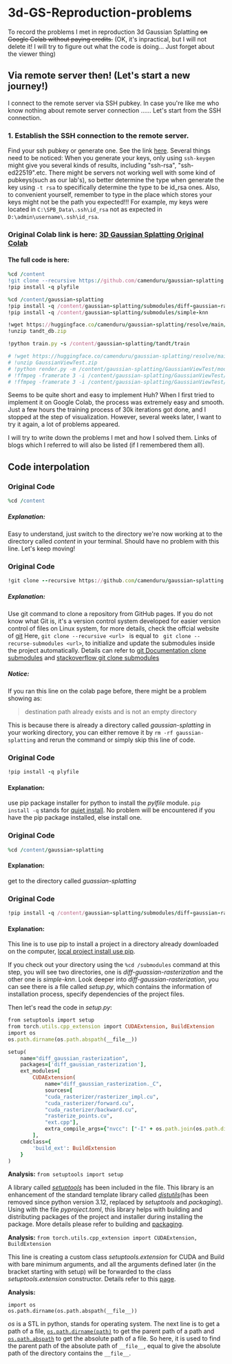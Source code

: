 # 3d-GS-Reproduction-problems
To record the problems I met in reproduction 3d Gaussian Splatting ~~on Google Colab without paying credits.~~ (OK, it's inpractical, but I will not delete it! I will try to figure out what the code is doing... Just forget about the viewer thing)

## Via remote server then! (Let's start a new journey!) ##
I connect to the remote server via SSH pubkey. In case you're like me who know nothing about remote server connection …… Let's start from the SSH connection. 

### 1. Establish the SSH connection to the remote server.
Find your ssh pubkey or generate one. See the link [here](https://www.freecodecamp.org/chinese/news/ssh-keygen-how-to-generate-an-ssh-public-key-for-rsa-login/). 
Several things need to be noticed: When you generate your keys, only using ```ssh-keygen``` might give you several kinds of results, including "ssh-rsa", "ssh-ed22519".etc. There might be servers not working well with some kind of pubkeys(such as our lab's), so better determine the type when generate the key using ```-t rsa``` to specifically determine the type to be id_rsa ones. Also, to convenient yourself, remember to type in the place which stores your keys might not be the path you expected!!! For example, my keys were located in ```C:\SPB_Data\.ssh\id_rsa``` not as expected in ```D:\admin\username\.ssh\id_rsa```. 




### Original Colab link is here: [3D Gaussian Splatting Original Colab](https://colab.research.google.com/github/camenduru/gaussian-splatting-colab/blob/main/gaussian_splatting_colab.ipynb)

#### The full code is here: 
```ruby
%cd /content
!git clone --recursive https://github.com/camenduru/gaussian-splatting
!pip install -q plyfile

%cd /content/gaussian-splatting
!pip install -q /content/gaussian-splatting/submodules/diff-gaussian-rasterization
!pip install -q /content/gaussian-splatting/submodules/simple-knn

!wget https://huggingface.co/camenduru/gaussian-splatting/resolve/main/tandt_db.zip
!unzip tandt_db.zip

!python train.py -s /content/gaussian-splatting/tandt/train

# !wget https://huggingface.co/camenduru/gaussian-splatting/resolve/main/GaussianViewTest.zip
# !unzip GaussianViewTest.zip
# !python render.py -m /content/gaussian-splatting/GaussianViewTest/model
# !ffmpeg -framerate 3 -i /content/gaussian-splatting/GaussianViewTest/model/train/ours_30000/renders/%05d.png -vf "pad=ceil(iw/2)*2:ceil(ih/2)*2" -c:v libx264 -r 3 -pix_fmt yuv420p /content/renders.mp4
# !ffmpeg -framerate 3 -i /content/gaussian-splatting/GaussianViewTest/model/train/ours_30000/gt/%05d.png -vf "pad=ceil(iw/2)*2:ceil(ih/2)*2" -c:v libx264 -r 3 -pix_fmt yuv420p /content/gt.mp4 -y
```

Seems to be quite short and easy to implement Huh? When I first tried to implement it on Google Colab, the process was extremely easy and smooth. Just a few hours the training process of 30k iterations got done, and I stopped at the step of visualization. However, several weeks later, I want to try it again, a lot of problems appeared. 

I will try to write down the problems I met and how I solved them. Links of blogs which I referred to will also be listed (if I remembered them all).

## Code interpolation
### Original Code
```ruby
%cd /content
```
##### Explanation: 
Easy to understand, just switch to the directory we're now working at to the directory called _content_ in your terminal. Should have no problem with this line. Let's keep moving!

### Original Code
```ruby
!git clone --recursive https://github.com/camenduru/gaussian-splatting
```
##### Explanation: 
Use git command to clone a repository from GitHub pages. If you do not know what Git is, it's a version control system developed for easier version control of files on Linux system, for more details, check the offcial website of [git](https://git-scm.com/docs/user-manual.html) Here, ```git clone --recursive <url> ``` is equal to ``` git clone --recurse-submodules <url>```, to initialize and update the submodules inside the project automatically. Details can refer to [git Documentation clone submodules](https://git-scm.com/docs/git-clone#Documentation/git-clone.txt-code--recurse-submodulescodecodecodeemltpathspecgtem) and [stackoverflow git clone submodules](https://stackoverflow.com/questions/3796927/how-do-i-git-clone-a-repo-including-its-submodules)
##### Notice:
If you ran this line on the colab page before, there might be a problem showing as: 
> destination path already exists and is not an empty directory 

This is because there is already a directory called _gaussian-splatting_ in your working directory, you can either remove it by ```rm -rf gaussian-splatting``` and rerun the command or simply skip this line of code.

### Original Code
```ruby
!pip install -q plyfile
```
#### Explanation:
use pip package installer for python to install the _pylfile_ module. ```pip install -q``` stands for [quiet install](https://pip.pypa.io/en/stable/cli/pip/#cmdoption-q). No problem will be encountered if you have the pip package installed, else install one.

### Original Code
```ruby
%cd /content/gaussian-splatting
```
#### Explanation:
get to the directory called _guassian-splatting_

### Original Code
```ruby
!pip install -q /content/gaussian-splatting/submodules/diff-gaussian-rasterization
```
#### Explanation:
This line is to use pip to install a project in a directory already downloaded on the computer, [local project install use pip](https://pip.pypa.io/en/stable/topics/local-project-installs/).  

If you check out your directory using the ```%cd /submodules``` command at this step, you will see two directories, one is _diff-guassian-rasterization_ and the other one is _simple-knn_. 
Look deeper into _diff-gaussian-rasterization_, you can see there is a file called _setup.py_, which contains the information of installation process, specify dependencies of the project files. 

Then let's read the code in _setup.py_:
```ruby
from setuptools import setup
from torch.utils.cpp_extension import CUDAExtension, BuildExtension
import os
os.path.dirname(os.path.abspath(__file__))

setup(
    name="diff_gaussian_rasterization",
    packages=['diff_gaussian_rasterization'],
    ext_modules=[
        CUDAExtension(
            name="diff_gaussian_rasterization._C",
            sources=[
            "cuda_rasterizer/rasterizer_impl.cu",
            "cuda_rasterizer/forward.cu",
            "cuda_rasterizer/backward.cu",
            "rasterize_points.cu",
            "ext.cpp"],
            extra_compile_args={"nvcc": ["-I" + os.path.join(os.path.dirname(os.path.abspath(__file__)), "third_party/glm/")]})
        ],
    cmdclass={
        'build_ext': BuildExtension
    }
)
```
__Analysis:__ ```from setuptools import setup```

A library called [_setuptools_](https://setuptools.pypa.io/en/latest/userguide/#building-and-distributing-packages-with-setuptools) has been included in the file. This library is an enhancement of the standard template library called [_distutils_](https://docs.python.org/zh-cn/3.10/library/distutils.html)(has been removed since python version 3.12, replaced by _setuptools_ and _packaging_). Using with the file _pyproject.toml_, this library helps with building and distributing packages of the project and installer during installing the package. More details please refer to building and [packaging](https://zhuanlan.zhihu.com/p/276461821).

__Analysis:__ ```from torch.utils.cpp_extension import CUDAExtension, BuildExtension```

This line is creating a custom class _setuptools.extension_ for CUDA and Build with bare minimum arguments, and all the arguments defined later (in the bracket starting with setup) will be forwarded to the class _setuptools.extension_ constructor. Details refer to this [page](https://pytorch.org/docs/stable/cpp_extension.html#torch-utils-cpp-extension).

__Analysis:__
```
import os
os.path.dirname(os.path.abspath(__file__))
```
_os_ is a STL in python, stands for operating system. The next line is to get a path of a file, [```os.path.dirname(path)```](https://docs.python.org/3/library/os.path.html#os.path.dirname) to get the parent path of a path and [```os.path.abspath```](https://docs.python.org/3/library/os.path.html#os.path.abspath) to get the absolute path of a file. So here, it is used to find the parent path of the absolute path of ```__file__```, equal to give the absolute path of the directory contains the ```__file__```.

